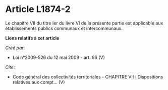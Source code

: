 # Article L1874-2

Le chapitre VII du titre Ier du livre VI de la présente partie est applicable aux établissements publics communaux et
intercommunaux.

**Liens relatifs à cet article**

_Créé par_:

  - Loi n°2009-526 du 12 mai 2009 - art. 96 (V)

_Cite_:

  - Code général des collectivités territoriales -  CHAPITRE VII : Dispositions relatives aux compt... (V)
